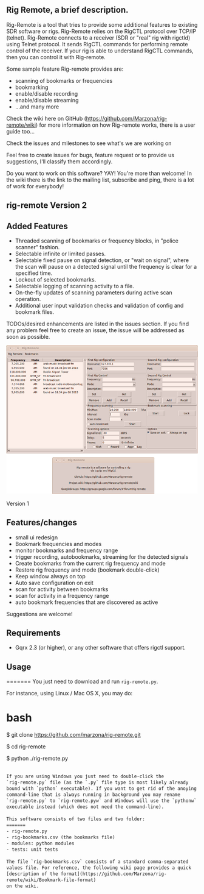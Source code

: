 Rig Remote, a brief description.
--------------------------------

Rig-Remote is a tool that tries to provide some additional features to existing SDR software or rigs. Rig-Remote relies on the RigCTL protocol over TCP/IP (telnet). Rig-Remote connects to a receiver (SDR or "real" rig with rigctld) using Telnet protocol. It sends RigCTL commands for performing remote control of the receiver.
If your rig is able to understand RigCTL commands, then you can control it with Rig-remote.

Some sample feature Rig-remote provides are:

- scanning of bookmarks or frequencies
- bookmarking
- enable/disable recording
- enable/disable streaming
- ...and many more

Check the wiki here on GitHub (https://github.com/Marzona/rig-remote/wiki) for more information on how Rig-remote works, there is a user guide too...

Check the issues and milestones to see what's we are working on

Feel free to create issues for bugs, feature request or to provide us suggestions, I'll classify them accordingly.

Do you want to work on this software? YAY! You're more than welcome! In the wiki there is the link to the mailing list, subscribe and ping, there is a lot of work for everybody!

rig-remote Version 2
-------------------------------

Added Features
--------------

- Threaded scanning of bookmarks or frequency blocks, in "police scanner" fashion.
- Selectable infinite or limited passes.
- Selectable fixed pause on signal detection, or "wait on signal", where the scan will pause on a detected signal until the frequency is clear for a specified time.
- Lockout of selected bookmarks.
- Selectable logging of scanning activity to a file.
- On-the-fly updates of scanning parameters during active scan operation.
- Additional user input validation checks and validation of config and bookmark files.

TODOs/desired enhancements are listed in the issues section.
If you find any problem feel free to create an issue, the issue will be addressed as soon as possible.

![rig-remote-linux](https://github.com/Marzona/rig-remote/blob/master/screenshots/rig-remote.png)


Version 1

Features/changes
--

- small ui redesign
- Bookmark frequencies and modes
- monitor bookmarks and frequency range
- trigger recording, autobookmarks, streaming for the detected signals
- Create bookmarks from the current rig frequency and mode
- Restore rig frequency and mode (bookmark double-click)
- Keep window always on top
- Auto save configuration on exit
- scan for activity between bookmarks
- scan for activity in a frequency range
- auto bookmark frequencies that are discovered as active

Suggestions are welcome!

Requirements
---

- Gqrx 2.3 (or higher), or any other software that offers rigctl support.

Usage
---

=======
You just need to download and run ```rig-remote.py```.

For instance, using Linux / Mac OS X, you may do:

bash
=======
$ git clone https://github.com/marzona/rig-remote.git

$ cd rig-remote

$ python ./rig-remote.py

```

If you are using Windows you just need to double-click the
`rig-remote.py` file (as the `.py` file type is most likely already
bound with `python` executable). If you want to get rid of the anoying
command-line that is always running in background you may rename
`rig-remote.py` to `rig-remote.pyw` and Windows will use the `pythonw`
executable instead (which does not need the command-line).

This software consists of two files and two folder:
=======
- rig-remote.py
- rig-bookmarks.csv (the bookmarks file)
- modules: python modules
- tests: unit tests

The file `rig-bookmarks.csv` consists of a standard comma-separated
values file. For reference, the following wiki page provides a quick
[description of the format](https://github.com/Marzona/rig-remote/wiki/Bookmark-file-format)
on the wiki.


